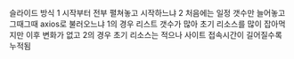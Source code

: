 슬라이드 방식
1 시작부터 전부 펼쳐놓고 시작하느냐
2 처음에는 일정 갯수만 늘어놓고 그때그때 axios로 불러오느냐
1의 경우 리스트 갯수가 많아 초기 리소스를 많이 잡아먹지만 이후 변화가 없고
2의 경우 초기 리소스는 적으나 사이트 접속시간이 길어질수록 누적됨
